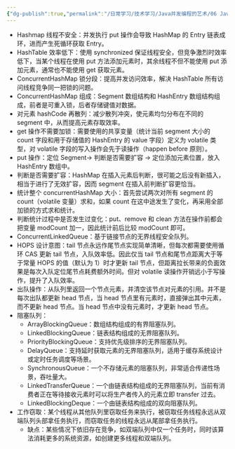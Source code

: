 ```yaml
---
{"dg-publish":true,"permalink":"/日常学习/技术学习/Java并发编程的艺术/06 Java并发容器和框架/","noteIcon":"1","created":"2023-07-25T10:15:55.353+08:00","updated":"2023-08-24T20:54:36.000+08:00"}
---
```



- Hashmap 线程不安全：并发执行 put 操作会导致 HashMap 的 Entry 链表成环，进而产生死循环获取 Entry。
- HashTable 效率低下：使用 synchronized 保证线程安全，但竞争激烈时效率低下，当某个线程在使用 put 方法添加元素时，其余线程不但不能使用 put 添加元素，通常也不能使用 get 获取元素。
- ConcurrentHashMap 锁分段：提高并发访问效率，解决 HashTable 所有访问线程竞争同一把锁的问题。
- ConcurrentHashMap 组成：Segment 数组结构和 HashEntry 数组结构组成，前者是可重入锁，后者存储键值对数据。
- 对元素 hashCode 再散列：减少散列冲突，使元素均匀分布在不同的 segment 中，从而提高元素存取效率。
- get 操作不需要加锁：需要使用的共享变量（统计当前 segment 大小的 count 字段和用于存储值的 HashEntry 的 value 字段）定义为 volatile 类型，对 volatile 字段的写入操作会先于读操作（happen before 原则）。
- put 操作：定位 Segment→ 判断是否需要扩容 → 定位添加元素位置，放入 HashEntry 数组中。
- 判断是否需要扩容：HashMap 在插入元素后判断，很可能之后没有新插入，相当于进行了无效扩容，因而 segment 在插入前判断扩容更恰当。
- 统计整个 concurrentHashMap 大小：首先尝试两次对所有 segment 的 count（volatile 变量）求和，如果 count 在这中途发生了变化，再采用全部加锁的方式求和统计。
- 判断统计过程中是否发生过变化：put、remove 和 clean 方法在操作前都会把变量 modCount 加一，因此统计前后比较 modCount 即可。
- ConcurrentLinkedQueue：基于链接节点的无界线程安全队列。
- HOPS 设计意图：tail 节点永远作尾节点实现简单清晰，但每次都需要使用循环 CAS 更新 tail 节点，入队效率低。因此仅当 tail 节点和尾节点距离大于等于常量 HOPS 的值（默认为 1）时才更新 tail 节点，但距离拉长带来的负面效果是每次入队定位尾节点耗费额外时间。但对 volatile 读操作开销远小于写操作，提升了入队效率。
- 出队操作：从队列里返回一个节点元素，并清空该节点对元素的引用。并不是每次出队都更新 head 节点，当 head 节点里有元素时，直接弹出其中元素，而不更新 head 节点。当 head 节点中没有元素时，才更新 head 节点。
- 阻塞队列：
  - ArrayBlockingQueue：数组结构组成的有界阻塞队列。
  - LinkedBlockingQueue：链表结构组成的无界阻塞队列。
  - PriorityBlockingQueue：支持优先级排序的无界阻塞队列。
  - DelayQueue：支持延时获取元素的无界阻塞队列，适用于缓存系统设计或定时任务调度等场景。
  - SynchronousQueue：一个不存储元素的阻塞队列，非常适合传递性场景，吞吐量大。
  - LinkedTransferQueue：一个由链表结构组成的无界阻塞队列，当前有消费者正在等待接收元素时可以将生产者传入的元素立即 transfer 过去。
  - LinkedBlockingDeque：一个由链表结构组成的双向阻塞队列。
- 工作窃取：某个线程从其他队列里窃取任务来执行，被窃取任务线程永远从双端队列头部拿任务执行，而窃取任务的线程永远从尾部拿任务执行。
  - 缺点：某些情况下依旧存在竞争，如双端队列中仅一个任务时，同时该算法消耗更多的系统资源，如创建更多线程和双端队列。
